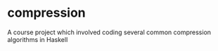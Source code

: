 compression
===========

A course project which involved coding several common compression algorithms in Haskell